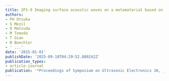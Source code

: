 ```yaml
---
title: 2P1-9 Imaging surface acoustic waves on a metamaterial based on silica microspheres
authors:
- PH Otsuka
- S Mezil
- O Matsuda
- M Tomoda
- T Gian
- N Boechler
- ' ...'
date: '2015-01-01'
publishDate: '2025-09-18T04:29:52.880242Z'
publication_types:
- article-journal
publication: '*Proceedings of Symposium on Ultrasonic Electronics 36, _2P1-9-1_-_2P1-9-2_*'
---
```

